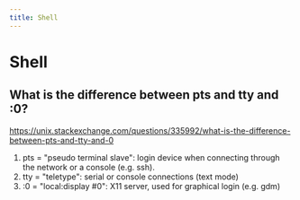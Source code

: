 ```yaml
---
title: Shell
---
```


# Shell

## What is the difference between **pts** and **tty** and **:0**?
https://unix.stackexchange.com/questions/335992/what-is-the-difference-between-pts-and-tty-and-0


1. pts = "pseudo terminal slave": login device when connecting through the network or a console (e.g. ssh).
2. tty = "teletype": serial or console connections (text mode)
3. :0 = "local:display #0": X11 server, used for graphical login (e.g. gdm)
